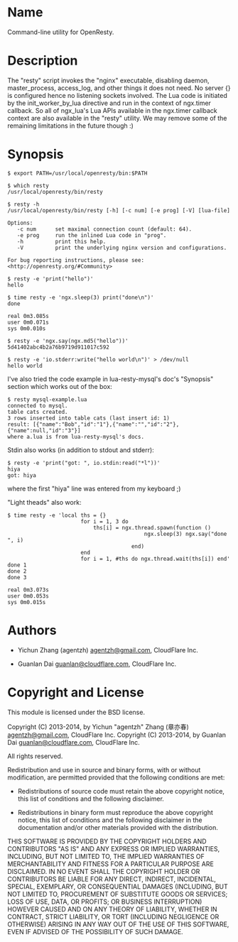 Name
====
Command-line utility for OpenResty.


Description
===========

The "resty" script invokes the "nginx" executable, 
disabling daemon, master_process, access_log, and other things it does 
not need. No server {} is configured hence no listening sockets 
involved. The Lua code is initiated by the init_worker_by_lua 
directive and run in the context of ngx.timer callback. So all of 
ngx_lua's Lua APIs available in the ngx.timer callback context are 
also available in the "resty" utility. We may remove some of the 
remaining limitations in the future though :) 


Synopsis
========

    $ export PATH=/usr/local/openresty/bin:$PATH 

    $ which resty 
    /usr/local/openresty/bin/resty 

    $ resty -h 
    /usr/local/openresty/bin/resty [-h] [-c num] [-e prog] [-V] [lua-file] 

    Options: 
       -c num      set maximal connection count (default: 64). 
       -e prog     run the inlined Lua code in "prog". 
       -h          print this help. 
       -V          print the underlying nginx version and configurations. 

    For bug reporting instructions, please see: 
    <http://openresty.org/#Community> 

    $ resty -e 'print("hello")' 
    hello 

    $ time resty -e 'ngx.sleep(3) print("done\n")' 
    done 

    real 0m3.085s 
    user 0m0.071s 
    sys 0m0.010s 

    $ resty -e 'ngx.say(ngx.md5("hello"))' 
    5d41402abc4b2a76b9719d911017c592 

    $ resty -e 'io.stderr:write("hello world\n")' > /dev/null 
    hello world 

I've also tried the code example in lua-resty-mysql's doc's "Synopsis" 
section which works out of the box: 

    $ resty mysql-example.lua 
    connected to mysql. 
    table cats created. 
    3 rows inserted into table cats (last insert id: 1) 
    result: [{"name":"Bob","id":"1"},{"name":"","id":"2"},{"name":null,"id":"3"}] 
    where a.lua is from lua-resty-mysql's docs. 

Stdin also works (in addition to stdout and stderr): 

    $ resty -e 'print("got: ", io.stdin:read("*l"))' 
    hiya 
    got: hiya 

where the first "hiya" line was entered from my keyboard ;) 

"Light theads" also work: 

    $ time resty -e 'local ths = {} 
                           for i = 1, 3 do 
                               ths[i] = ngx.thread.spawn(function () 
                                               ngx.sleep(3) ngx.say("done ", i) 
                                           end) 
                           end 
                           for i = 1, #ths do ngx.thread.wait(ths[i]) end' 
    done 1 
    done 2 
    done 3 

    real 0m3.073s 
    user 0m0.053s 
    sys 0m0.015s 

Authors
=======

* Yichun Zhang (agentzh) <agentzh@gmail.com>, CloudFlare Inc.

* Guanlan Dai <guanlan@cloudflare.com>, CloudFlare Inc.



Copyright and License
=====================

This module is licensed under the BSD license.

Copyright (C) 2013-2014, by Yichun "agentzh" Zhang (章亦春) <agentzh@gmail.com>, CloudFlare Inc.
Copyright (C) 2013-2014, by Guanlan Dai <guanlan@cloudflare.com>, CloudFlare Inc.

All rights reserved.

Redistribution and use in source and binary forms, with or without modification, are permitted provided that the following conditions are met:

* Redistributions of source code must retain the above copyright notice, this list of conditions and the following disclaimer.

* Redistributions in binary form must reproduce the above copyright notice, this list of conditions and the following disclaimer in the documentation and/or other materials provided with the distribution.

THIS SOFTWARE IS PROVIDED BY THE COPYRIGHT HOLDERS AND CONTRIBUTORS "AS IS" AND ANY EXPRESS OR IMPLIED WARRANTIES, INCLUDING, BUT NOT LIMITED TO, THE IMPLIED WARRANTIES OF MERCHANTABILITY AND FITNESS FOR A PARTICULAR PURPOSE ARE DISCLAIMED. IN NO EVENT SHALL THE COPYRIGHT HOLDER OR CONTRIBUTORS BE LIABLE FOR ANY DIRECT, INDIRECT, INCIDENTAL, SPECIAL, EXEMPLARY, OR CONSEQUENTIAL DAMAGES (INCLUDING, BUT NOT LIMITED TO, PROCUREMENT OF SUBSTITUTE GOODS OR SERVICES; LOSS OF USE, DATA, OR PROFITS; OR BUSINESS INTERRUPTION) HOWEVER CAUSED AND ON ANY THEORY OF LIABILITY, WHETHER IN CONTRACT, STRICT LIABILITY, OR TORT (INCLUDING NEGLIGENCE OR OTHERWISE) ARISING IN ANY WAY OUT OF THE USE OF THIS SOFTWARE, EVEN IF ADVISED OF THE POSSIBILITY OF SUCH DAMAGE.

